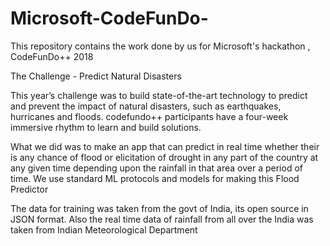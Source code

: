 # Microsoft-CodeFunDo-
This repository contains the work done by us for Microsoft's hackathon , CodeFunDo++ 2018

The Challenge - Predict Natural Disasters

This year’s challenge was to build state-of-the-art technology to predict and prevent the impact of natural disasters, such as earthquakes, hurricanes and floods. codefundo++ participants have a four-week immersive rhythm to learn and build solutions.

What we did was to make an app that can predict in real time whether their is any chance of flood or elicitation of drought in any part of the country at any given time depending upon the rainfall in that area over a period of time. We use standard ML protocols and models for making this Flood Predictor

The data for training was taken from the govt of India, its open source in JSON format. Also the real time data of rainfall from all over the India was taken from Indian Meteorological Department
